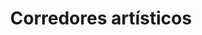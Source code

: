 ---
title: Corredores artísticos
description: "Recolección de información cualitativa en el marco de la ejecución de la beca Es Cultura Local e indagación sobre las relaciones de colaboración que se establecen entre los artistas."
image: /images/memorias/corredores_artisticos.jpg
images:
    - /images/memorias/corredor-artistico/ca-1.jpeg
    - /images/memorias/corredor-artistico/ca-2.jpg
    - /images/memorias/corredor-artistico/ca-3.jpg
    - /images/memorias/corredor-artistico/ca-4.jpg
    - /images/memorias/corredor-artistico/ca-5.jpg
---